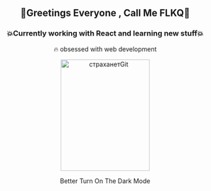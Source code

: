  ## <p align="center">🚀Greetings Everyone , Call Me FLKQ🚀</p>

### <p align="center"> 💥Currently working with React and learning new stuff💥</p>

<p align="center">🔥 obsessed with web development</p>

<p align="center">
 <a data-flickr-embed="true" href="https://www.flickr.com/photos/191267681@N07/50884673942/in/dateposted-public/" title="страханетGit"><img src="https://live.staticflickr.com/65535/50884673942_3e660cc661_z.jpg" width="200" height="250" alt="страханетGit"></a>
</p>
<p align="center">Better Turn On The Dark Mode </p>








